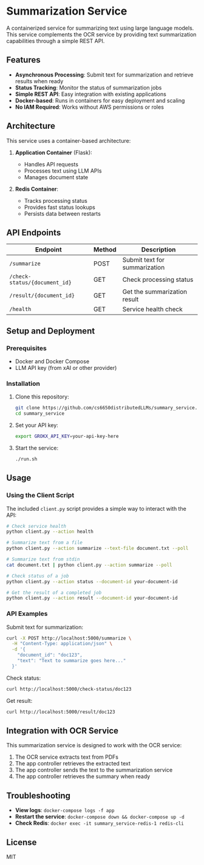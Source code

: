 # Summarization Service

A containerized service for summarizing text using large language models. This service complements the OCR service by providing text summarization capabilities through a simple REST API.

## Features

- **Asynchronous Processing**: Submit text for summarization and retrieve results when ready
- **Status Tracking**: Monitor the status of summarization jobs
- **Simple REST API**: Easy integration with existing applications
- **Docker-based**: Runs in containers for easy deployment and scaling
- **No IAM Required**: Works without AWS permissions or roles

## Architecture

This service uses a container-based architecture:

1. **Application Container** (Flask):
   - Handles API requests
   - Processes text using LLM APIs
   - Manages document state

2. **Redis Container**:
   - Tracks processing status
   - Provides fast status lookups
   - Persists data between restarts

## API Endpoints

| Endpoint | Method | Description |
|----------|--------|-------------|
| `/summarize` | POST | Submit text for summarization |
| `/check-status/{document_id}` | GET | Check processing status |
| `/result/{document_id}` | GET | Get the summarization result |
| `/health` | GET | Service health check |

## Setup and Deployment

### Prerequisites

- Docker and Docker Compose
- LLM API key (from xAI or other provider)

### Installation

1. Clone this repository:
   ```bash
   git clone https://github.com/cs6650distributedLLMs/summary_service.git
   cd summary_service
   ```

2. Set your API key:
   ```bash
   export GROKX_API_KEY=your-api-key-here
   ```

3. Start the service:
   ```bash
   ./run.sh
   ```

## Usage

### Using the Client Script

The included `client.py` script provides a simple way to interact with the API:

```bash
# Check service health
python client.py --action health

# Summarize text from a file
python client.py --action summarize --text-file document.txt --poll

# Summarize text from stdin
cat document.txt | python client.py --action summarize --poll

# Check status of a job
python client.py --action status --document-id your-document-id

# Get the result of a completed job
python client.py --action result --document-id your-document-id
```

### API Examples

Submit text for summarization:
```bash
curl -X POST http://localhost:5000/summarize \
  -H "Content-Type: application/json" \
  -d '{
    "document_id": "doc123",
    "text": "Text to summarize goes here..."
  }'
```

Check status:
```bash
curl http://localhost:5000/check-status/doc123
```

Get result:
```bash
curl http://localhost:5000/result/doc123
```

## Integration with OCR Service

This summarization service is designed to work with the OCR service:

1. The OCR service extracts text from PDFs
2. The app controller retrieves the extracted text
3. The app controller sends the text to the summarization service
4. The app controller retrieves the summary when ready

## Troubleshooting

- **View logs**: `docker-compose logs -f app`
- **Restart the service**: `docker-compose down && docker-compose up -d`
- **Check Redis**: `docker exec -it summary_service-redis-1 redis-cli`

## License

MIT